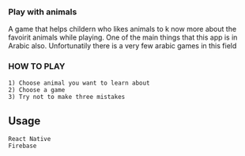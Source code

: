 ### Play with animals

A game that helps childern who likes animals to k now more about the favoirit animals while playing.
One of the main things that this app is in Arabic also. Unfortunatily there is a very few arabic games in this field

### HOW TO PLAY

```
1) Choose animal you want to learn about
2) Choose a game
3) Try not to make three mistakes
```

## Usage

```
React Native
Firebase

```
